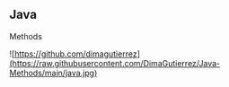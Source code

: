 ## Java
Methods

![https://github.com/dimagutierrez](https://raw.githubusercontent.com/DimaGutierrez/Java-Methods/main/java.jpg)




